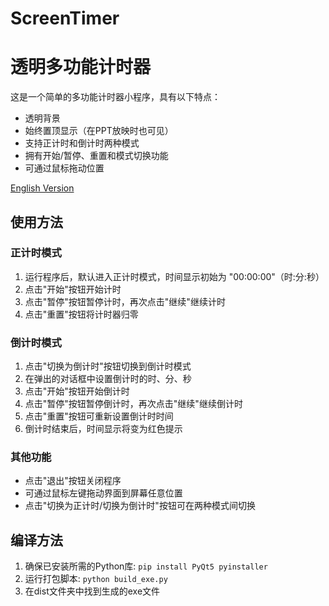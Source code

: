 # ScreenTimer
# 透明多功能计时器

这是一个简单的多功能计时器小程序，具有以下特点：

- 透明背景
- 始终置顶显示（在PPT放映时也可见）
- 支持正计时和倒计时两种模式
- 拥有开始/暂停、重置和模式切换功能
- 可通过鼠标拖动位置

[English Version](README.en.md)

## 使用方法

### 正计时模式
1. 运行程序后，默认进入正计时模式，时间显示初始为 "00:00:00"（时:分:秒）
2. 点击"开始"按钮开始计时
3. 点击"暂停"按钮暂停计时，再次点击"继续"继续计时
4. 点击"重置"按钮将计时器归零

### 倒计时模式
1. 点击"切换为倒计时"按钮切换到倒计时模式
2. 在弹出的对话框中设置倒计时的时、分、秒
3. 点击"开始"按钮开始倒计时
4. 点击"暂停"按钮暂停倒计时，再次点击"继续"继续倒计时
5. 点击"重置"按钮可重新设置倒计时时间
6. 倒计时结束后，时间显示将变为红色提示

### 其他功能
- 点击"退出"按钮关闭程序
- 可通过鼠标左键拖动界面到屏幕任意位置
- 点击"切换为正计时/切换为倒计时"按钮可在两种模式间切换

## 编译方法

1. 确保已安装所需的Python库: `pip install PyQt5 pyinstaller`
2. 运行打包脚本: `python build_exe.py`
3. 在dist文件夹中找到生成的exe文件
